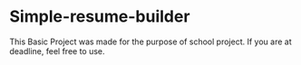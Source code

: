 # Simple-resume-builder
This Basic Project was made for the purpose of school project. If you are at deadline, feel free to use. 
